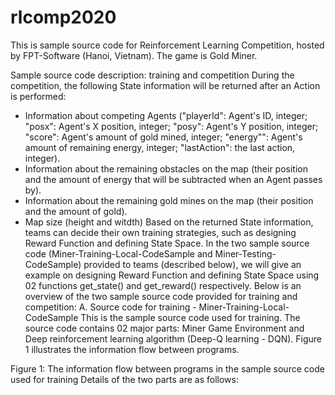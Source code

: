 # rlcomp2020
This is sample source code for Reinforcement Learning Competition, hosted by FPT-Software (Hanoi, Vietnam). The game is Gold Miner.

Sample source code description: training and competition
During the competition, the following State information will be returned after an Action is performed:
- Information about competing Agents ("playerId": Agent's ID, integer; "posx": Agent's X position, integer; "posy": Agent's Y position, integer; "score": Agent's amount of gold mined, integer; "energy"": Agent's amount of remaining energy, integer; "lastAction": the last action, integer).
-	Information about the remaining obstacles on the map (their position and the amount of energy that will be subtracted when an Agent passes by).
-	Information about the remaining gold mines on the map (their position and the amount of gold). 
- Map size (height and witdth)
Based on the returned State information, teams can decide their own training strategies, such as designing Reward Function and defining State Space. In the two sample source code (Miner-Training-Local-CodeSample and Miner-Testing-CodeSample) provided to teams (described below), we will give an example on designing Reward Function and defining State Space using 02 functions get_state() and get_reward() respectively. Below is an overview of the two sample source code provided for training and competition:
A.	Source code for training - Miner-Training-Local-CodeSample
This is the sample source code used for training. The source code contains 02 major parts: Miner Game Environment and Deep reinforcement learning algorithm (Deep-Q learning - DQN). Figure 1 illustrates the information flow between programs.
 
Figure 1: The information flow between programs in the sample source code
used for training
Details of the two parts are as follows:

